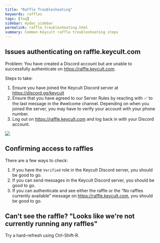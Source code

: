 ```yaml
---
title: "Raffle Troubleshooting"
keywords: raffles
tags: [faq]
sidebar: mydoc_sidebar
permalink: raffle_troubleshooting.html
summary: Common Keycult raffle troubleshooting steps
---
```


## Issues authenticating on raffle.keycult.com

Problem: You have created a Discord account but are unable to successfully authenticate on https://raffle.keycult.com.

Steps to take:

1. Ensure you have joined the Keycult Discord server at https://discord.gg/keycult
2. Ensure that you have agreed to our Server Rules by reacting with ✅ to the last message in the #welcome channel. Depending on when you joined the server, you may have to verify your account with your phone number.
3. Log out on https://raffle.keycult.com and log back in with your Discord account.

![](https://paper-attachments.dropbox.com/s_DB615EF798A0E0E3033412815D55EE2235671FAAFEBB8E7E495D8D4AF452032E_1596477948290_image.png)


## Confirming access to raffles

There are a few ways to check:

1. If you have the `Verified` role in the Keycult Discord server, you should be good to go.
2. If you can send messages in the Keycult Discord server, you should be good to go.
3. If you can authenticate and see either the raffle or the “No raffles currently available” message on https://raffle.keycult.com, you should be good to go.


## Can't see the raffle? "Looks like we're not currently running any raffles"

Try a hard-refresh using Ctrl-Shift-R.

